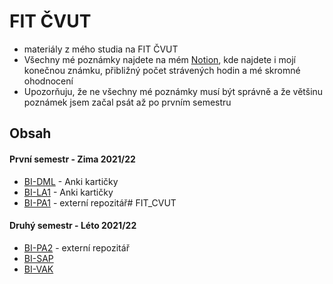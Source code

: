 # FIT ČVUT
- materiály z mého studia na FIT ČVUT
- Všechny mé poznámky najdete na mém [Notion][Notion], kde najdete i mojí konečnou známku, přibližný počet strávených hodin a mé skromné ohodnocení
- Upozorňuju, že ne všechny mé poznámky musí být správně a že většinu poznámek jsem začal psát až po prvním semestru

## Obsah
#### První semestr - Zima 2021/22
- [BI-DML][BI-DML] - Anki kartičky
- [BI-LA1][BI-LA1] - Anki kartičky
- [BI-PA1][BI-PA1] - externí repozitář# FIT_CVUT

#### Druhý semestr - Léto 2021/22
- [BI-PA2][BI-PA2] - externí repozitář
- [BI-SAP][BI-SAP]
- [BI-VAK][BI-VAK]



[Notion]: https://mikesjak.notion.site/6fdd49f9ec5747158cbb47e8191c34f7?v=246b825802ef42c0b90483e510ee9268

[BI-PA1]: https://github.com/mikesjak/FIT_CTU-PA1
[BI-DML]: https://github.com/mikesjak/FIT_CVUT/tree/main/BI-DML
[BI-LA1]: https://github.com/mikesjak/FIT_CVUT/tree/main/BI-LA1

[BI-PA2]: https://github.com/mikesjak/FIT_CTU-PA2
[BI-SAP]: https://github.com/mikesjak/FIT_CVUT/tree/main/BI-SAP
[BI-VAK]: https://github.com/mikesjak/FIT_CVUT/tree/main/BI-VAK